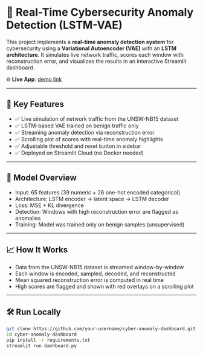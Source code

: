 # 🚨 Real-Time Cybersecurity Anomaly Detection (LSTM-VAE)

This project implements a **real-time anomaly detection system** for cybersecurity using a **Variational Autoencoder (VAE)** with an **LSTM architecture**. It simulates live network traffic, scores each window with reconstruction error, and visualizes the results in an interactive Streamlit dashboard.

🌐 **Live App**: [demo link](https://cyberanomalydetection.streamlit.app/)

---

## 📌 Key Features

- ✅ Live simulation of network traffic from the UNSW-NB15 dataset  
- ✅ LSTM-based VAE trained on benign traffic only  
- ✅ Streaming anomaly detection via reconstruction error  
- ✅ Scrolling plot of scores with real-time anomaly highlights  
- ✅ Adjustable threshold and reset button in sidebar  
- ✅ Deployed on Streamlit Cloud (no Docker needed)

---

## 🧠 Model Overview

- Input: 65 features (39 numeric + 26 one-hot encoded categorical)
- Architecture: LSTM encoder → latent space → LSTM decoder
- Loss: MSE + KL divergence
- Detection: Windows with high reconstruction error are flagged as anomalies
- Training: Model was trained only on benign samples (unsupervised)

---

## 📈 How It Works

- Data from the UNSW-NB15 dataset is streamed window-by-window
- Each window is encoded, sampled, decoded, and reconstructed
- Mean squared reconstruction error is computed in real time
- High scores are flagged and shown with red overlays on a scrolling plot

---

## 🛠 Run Locally

```bash
git clone https://github.com/your-username/cyber-anomaly-dashboard.git
cd cyber-anomaly-dashboard
pip install -r requirements.txt
streamlit run dashboard.py
